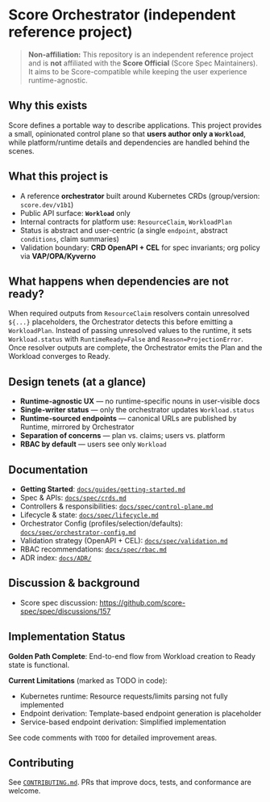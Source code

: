 # Score Orchestrator (independent reference project)

> **Non-affiliation:** This repository is an independent reference project and is **not** affiliated with the **Score Official** (Score Spec Maintainers). It aims to be Score-compatible while keeping the user experience runtime-agnostic.

## Why this exists
Score defines a portable way to describe applications. This project provides a small, opinionated control plane so that **users author only a `Workload`**, while platform/runtime details and dependencies are handled behind the scenes.

## What this project is
- A reference **orchestrator** built around Kubernetes CRDs (group/version: `score.dev/v1b1`)
- Public API surface: **`Workload`** only
- Internal contracts for platform use: `ResourceClaim`, `WorkloadPlan`
- Status is abstract and user-centric (a single `endpoint`, abstract `conditions`, claim summaries)
- Validation boundary: **CRD OpenAPI + CEL** for spec invariants; org policy via **VAP/OPA/Kyverno**

## What happens when dependencies are not ready?
When required outputs from `ResourceClaim` resolvers contain unresolved `${...}` placeholders, the Orchestrator detects this before emitting a `WorkloadPlan`. Instead of passing unresolved values to the runtime, it sets `Workload.status` with `RuntimeReady=False` and `Reason=ProjectionError`. Once resolver outputs are complete, the Orchestrator emits the Plan and the Workload converges to Ready.

## Design tenets (at a glance)
- **Runtime-agnostic UX** — no runtime-specific nouns in user-visible docs
- **Single-writer status** — only the orchestrator updates `Workload.status`
- **Runtime-sourced endpoints** — canonical URLs are published by Runtime, mirrored by Orchestrator
- **Separation of concerns** — plan vs. claims; users vs. platform
- **RBAC by default** — users see only `Workload`

## Documentation
- **Getting Started**: [`docs/guides/getting-started.md`](docs/guides/getting-started.md)
- Spec & APIs: [`docs/spec/crds.md`](docs/spec/crds.md)
- Controllers & responsibilities: [`docs/spec/control-plane.md`](docs/spec/control-plane.md)
- Lifecycle & state: [`docs/spec/lifecycle.md`](docs/spec/lifecycle.md)
- Orchestrator Config (profiles/selection/defaults): [`docs/spec/orchestrator-config.md`](docs/spec/orchestrator-config.md)
- Validation strategy (OpenAPI + CEL): [`docs/spec/validation.md`](docs/spec/validation.md)
- RBAC recommendations: [`docs/spec/rbac.md`](docs/spec/rbac.md)
- ADR index: [`docs/ADR/`](docs/ADR/)

## Discussion & background
- Score spec discussion: https://github.com/score-spec/spec/discussions/157

## Implementation Status

**Golden Path Complete**: End-to-end flow from Workload creation to Ready state is functional.

**Current Limitations** (marked as TODO in code):
- Kubernetes runtime: Resource requests/limits parsing not fully implemented
- Endpoint derivation: Template-based endpoint generation is placeholder
- Service-based endpoint derivation: Simplified implementation

See code comments with `TODO` for detailed improvement areas.

## Contributing
See [`CONTRIBUTING.md`](CONTRIBUTING.md). PRs that improve docs, tests, and conformance are welcome.